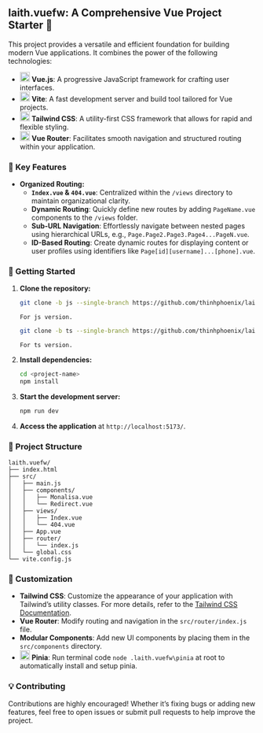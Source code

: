## laith.vuefw: A Comprehensive Vue Project Starter 🚀

This project provides a versatile and efficient foundation for building modern Vue applications. It combines the power of the following technologies:

- <img src="https://skillicons.dev/icons?i=vue&theme=light" alt="Router" width="20" height="20"> **Vue.js**: A progressive JavaScript framework for crafting user interfaces.
- <img src="https://skillicons.dev/icons?i=vite&theme=light" alt="Router" width="20" height="20"> **Vite**: A fast development server and build tool tailored for Vue projects.
- <img src="https://skillicons.dev/icons?i=tailwind&theme=light" alt="Router" width="20" height="20"> **Tailwind CSS**: A utility-first CSS framework that allows for rapid and flexible styling.
- <img src="https://skillicons.dev/icons?i=nodejs&theme=light" alt="Router" width="20" height="20"> **Vue Router**: Facilitates smooth navigation and structured routing within your application.

### 🔑 Key Features

- **Organized Routing:**
  - **`Index.vue` & `404.vue`**: Centralized within the `/views` directory to maintain organizational clarity.
  - **Dynamic Routing**: Quickly define new routes by adding `PageName.vue` components to the `/views` folder.
  - **Sub-URL Navigation**: Effortlessly navigate between nested pages using hierarchical URLs, e.g., `Page.Page2.Page3.Page4...PageN.vue`.
  - **ID-Based Routing**: Create dynamic routes for displaying content or user profiles using identifiers like `Page[id][username]...[phone].vue`.

### 🚀 Getting Started

1. **Clone the repository:**
   ```bash
   git clone -b js --single-branch https://github.com/thinhphoenix/laith.vuefw.git <project-name>
   ```
   `For js version.`
    ```bash
   git clone -b ts --single-branch https://github.com/thinhphoenix/laith.vuefw.git <project-name>
   ```
   `For ts version.`

3. **Install dependencies:**
   ```bash
   cd <project-name>
   npm install
   ```

4. **Start the development server:**
   ```bash
   npm run dev
   ```

5. **Access the application** at `http://localhost:5173/`.

### 📂 Project Structure

```
laith.vuefw/
├── index.html
├── src/
│   ├── main.js
│   ├── components/
│   │   ├── Monalisa.vue
│   │   └── Redirect.vue
│   ├── views/
│   │   ├── Index.vue
│   │   └── 404.vue
│   ├── App.vue
│   ├── router/
│   │   └── index.js
│   └── global.css
└── vite.config.js
```

### 🎨 Customization

- **Tailwind CSS**: Customize the appearance of your application with Tailwind’s utility classes. For more details, refer to the [Tailwind CSS Documentation](https://tailwindcss.com/docs/).
- **Vue Router**: Modify routing and navigation in the `src/router/index.js` file.
- **Modular Components**: Add new UI components by placing them in the `src/components` directory.
- <img src="https://skillicons.dev/icons?i=pinia&theme=light" alt="Router" width="20" height="20"> **Pinia**: Run terminal code `node .laith.vuefw\pinia` at root to automatically install and setup pinia.

### 💡 Contributing

Contributions are highly encouraged! Whether it’s fixing bugs or adding new features, feel free to open issues or submit pull requests to help improve the project.
